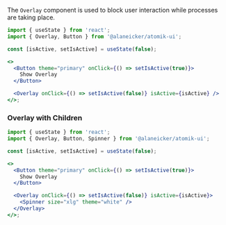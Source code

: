 The `Overlay` component is used to block user interaction while processes are taking place.

```jsx
import { useState } from 'react';
import { Overlay, Button } from '@alaneicker/atomik-ui';

const [isActive, setIsActive] = useState(false);

<>
  <Button theme="primary" onClick={() => setIsActive(true)}>
    Show Overlay
  </Button>

  <Overlay onClick={() => setIsActive(false)} isActive={isActive} />
</>;
```

### Overlay with Children

```jsx
import { useState } from 'react';
import { Overlay, Button, Spinner } from '@alaneicker/atomik-ui';

const [isActive, setIsActive] = useState(false);

<>
  <Button theme="primary" onClick={() => setIsActive(true)}>
    Show Overlay
  </Button>

  <Overlay onClick={() => setIsActive(false)} isActive={isActive}>
    <Spinner size="xlg" theme="white" />
  </Overlay>
</>;
```
